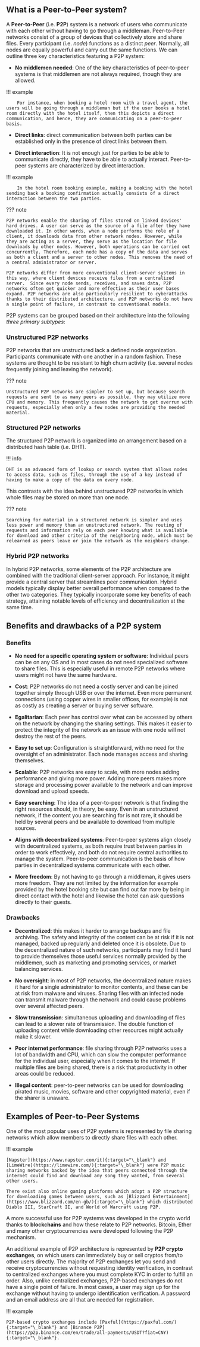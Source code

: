 ## What is a Peer-to-Peer system?

A **Peer-to-Peer** (i.e. **P2P**)  system is a network of users who communicate with each other without having to go through a middleman. Peer-to-Peer networks consist of a group of devices that collectively store and share files. Every participant (i.e. _node_) functions as a distinct _peer_. Normally, all nodes are equally powerful and carry out the same functions. We can outline three key characteristics featuring a P2P system:

* **No middlemen needed**: One of the key characteristics of peer-to-peer systems is that middlemen are not always required, though they are allowed. 

!!! example

        For instance, when booking a hotel room with a travel agent, the users will be going through a middleman but if the user books a hotel room directly with the hotel itself, then this depicts a direct communication, and hence, they are communicating on a peer-to-peer basis.

* **Direct links**: direct communication between both parties can be established only in the presence of direct links between them.

* **Direct interaction**: It is not enough just for parties to be able to communicate directly, they have to be able to actually interact. Peer-to-peer systems are characterized by direct interaction. 

!!! example

        In the hotel room booking example, making a booking with the hotel sending back a booking confirmation actually consists of a direct interaction between the two parties.

??? note

    P2P networks enable the sharing of files stored on linked devices' hard drives. A user can serve as the source of a file after they have downloaded it. In other words, when a node performs the role of a client, it downloads data from other network nodes. However, while they are acting as a server, they serve as the location for file downloads by other nodes. However, both operations can be carried out concurrently. Therefore, each node has a copy of the data and serves as both a client and a server to other nodes. This removes the need of a central administrator or server. 

    P2P networks differ from more conventional client-server systems in this way, where client devices receive files from a centralized server.  Since every node sends, receives, and saves data, P2P networks often get quicker and more effective as their user bases expand. P2P networks are also particularly resilient to cyberattacks thanks to their distributed architecture, and P2P networks do not have a single point of failure, in contrast to conventional models.

P2P systems can be grouped based on their architecture into the following _three primary subtypes_:

### Unstructured P2P networks

P2P networks that are unstructured lack a defined node organization. Participants communicate with one another in a random fashion. These systems are thought to be resistant to high churn activity (i.e. several nodes frequently joining and leaving the network). 

??? note

    Unstructured P2P networks are simpler to set up, but because search requests are sent to as many peers as possible, they may utilize more CPU and memory. This frequently causes the network to get overrun with requests, especially when only a few nodes are providing the needed material.

### Structured P2P networks

The structured P2P network is organized into an arrangement based on a distributed hash table (i.e. DHT). 

!!! info 

    DHT is an advanced form of lookup or search system that allows nodes to access data, such as files, through the use of a key instead of having to make a copy of the data on every node. 

This contrasts with the idea behind unstructured P2P networks in which whole files may be stored on more than one node. 

??? note

    Searching for material in a structured network is simpler and uses less power and memory than an unstructured network. The routing of requests and information rely on each peer knowing what is available for download and other criteria of the neighboring node, which must be relearned as peers leave or join the network as the neighbors change.

### Hybrid P2P networks

In hybrid P2P networks, some elements of the P2P architecture are combined with the traditional client-server approach. For instance, it might provide a central server that streamlines peer communication. Hybrid models typically display better overall performance when compared to the other two categories. They typically incorporate some key benefits of each strategy, attaining notable levels of efficiency and decentralization at the same time.

## Benefits and drawbacks of a P2P system

### Benefits

* **No need for a specific operating system or software**: Individual peers can be on any OS and in most cases do not need specialized software to share files. This is especially useful in remote P2P networks where users might not have the same hardware.

* **Cost**: P2P networks do not need a costly server and can be joined together simply through USB or over the internet. Even more permanent connections (using copper wires in smaller offices, for example) is not as costly as creating a server or buying server software.

* **Egalitarian**: Each peer has control over what can be accessed by others on the network by changing the sharing settings. This makes it easier to protect the integrity of the network as an issue with one node will not destroy the rest of the peers.

* **Easy to set up**: Configuration is straightforward, with no need for the oversight of an administrator. Each node manages access and sharing themselves.

* **Scalable**: P2P networks are easy to scale, with more nodes adding performance and giving more power. Adding more peers makes more storage and processing power available to the network and can improve download and upload speeds.

* **Easy searching**: The idea of a peer-to-peer network is that finding the right resources should, in theory, be easy. Even in an unstructured network, if the content you are searching for is not rare, it should be held by several peers and be available to download from multiple sources.

* **Aligns with decentralized systems**: Peer-to-peer systems align closely with decentralized systems, as both require trust between parties in order to work effectively, and both do not require central authorities to manage the system. Peer-to-peer communication is the basis of how parties in decentralized systems communicate with each other.

* **More freedom**: By not having to go through a middleman, it gives users more freedom. They are not limited by the information for example provided by the hotel booking site but can find out far more by being in direct contact with the hotel and likewise the hotel can ask questions directly to their guests.

### Drawbacks

* **Decentralized**: this makes it harder to arrange backups and file archiving. The safety and integrity of the content can be at risk if it is not managed, backed up regularly and deleted once it is obsolete. Due to the decentralized nature of such networks, participants may find it hard to provide themselves those useful services normally provided by the middlemen, such as marketing and promoting services, or market balancing services.

* **No oversight**: in most of P2P networks, the decentralized nature makes it hard for a single administrator to monitor contents, and these can be at risk from malware and viruses. Sharing files with an infected node can transmit malware through the network and could cause problems over several affected peers.

* **Slow transmission**: simultaneous uploading and downloading of files can lead to a slower rate of transmission. The double function of uploading content while downloading other resources might actually make it slower.

* **Poor internet performance**: file sharing through P2P networks uses a lot of bandwidth and CPU, which can slow the computer performance for the individual user, especially when it comes to the internet. If multiple files are being shared, there is a risk that productivity in other areas could be reduced.

* **Illegal content**: peer-to-peer networks can be used for downloading pirated music, movies, software and other copyrighted material, even if the sharer is unaware.

## Examples of Peer-to-Peer Systems 

One of the most popular uses of P2P systems is represented by file sharing networks which allow members to directly share files with each other.

!!! example

    [Napster](https://www.napster.com/it){:target="\_blank"} and [LimeWire](https://limewire.com/){:target="\_blank"} were P2P music sharing networks backed by the idea that peers connected through the internet could find and download any song they wanted, from several other users.

    There exist also online gaming platforms which adopt a P2P structure for downloading games between users, such as [Blizzard Entertainment](https://www.blizzard.com/en-gb/){:target="\_blank"} which distributed Diablo III, StarCraft II, and World of Warcraft using P2P.

A more successful use for P2P systems was developed in the crypto world thanks to **blockchains** and how these relate to P2P networks. Bitcoin, Ether and many other cryptocurrencies were developed following the P2P mechanism. 

An additional example of P2P architecture is represented by **P2P crypto exchanges**, on which users can immediately buy or sell cryptos from/to other users directly. The majority of P2P exchanges let you send and receive cryptocurrencies without requesting identity verification, in contrast to centralized exchanges where you must complete KYC in order to fulfill an order. Also, unlike centralized exchanges, P2P-based exchanges do not have a single point of failure. In most cases, a user may sign up for the exchange without having to undergo identification verification. A password and an email address are all that are needed for registration. 

!!! example

    P2P-based crypto exchanges include [Paxful](https://paxful.com/){:target="\_blank"} and [Binance P2P](https://p2p.binance.com/en/trade/all-payments/USDT?fiat=CNY){:target="\_blank"}.
